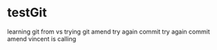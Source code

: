 
# testGit
learning git from vs
trying git amend
try again commit 
try again commit amend
vincent is calling 

